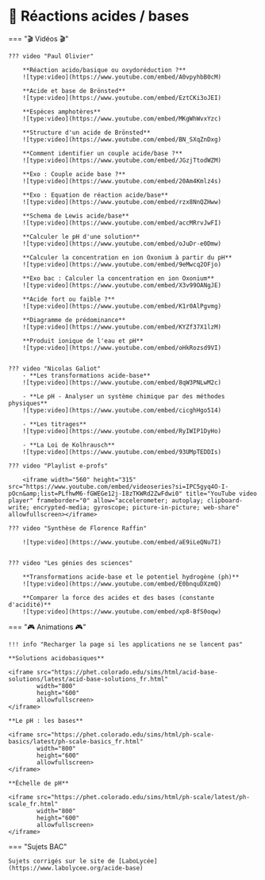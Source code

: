 # 🔴 Réactions acides / bases 

=== "🎬 Vidéos 🎬"

    ??? video "Paul Olivier"

        **Réaction acido/basique ou oxydoréduction ?**
        ![type:video](https://www.youtube.com/embed/A0vpyhbB0cM)

        **Acide et base de Brönsted**
        ![type:video](https://www.youtube.com/embed/EztCKi3oJEI)

        **Espèces amphotères**
        ![type:video](https://www.youtube.com/embed/MKgWhWvxYzc)

        **Structure d'un acide de Brönsted**
        ![type:video](https://www.youtube.com/embed/BN_SXqZnDxg)

        **Comment identifier un couple acide/base ?**
        ![type:video](https://www.youtube.com/embed/JGzjTtodWZM)

        **Exo : Couple acide base ?**
        ![type:video](https://www.youtube.com/embed/20Am4Kmlz4s)

        **Exo : Equation de réaction acide/base**
        ![type:video](https://www.youtube.com/embed/rzx8NnQZHww)

        **Schema de Lewis acide/base**
        ![type:video](https://www.youtube.com/embed/accMRrvJwFI)

        **Calculer le pH d'une solution**
        ![type:video](https://www.youtube.com/embed/oJuDr-e0Dmw)

        **Calculer la concentration en ion Oxonium à partir du pH**
        ![type:video](https://www.youtube.com/embed/9eMwcq2OFjo)

        **Exo bac : Calculer la concentration en ion Oxonium**
        ![type:video](https://www.youtube.com/embed/X3v99OANgJE)

        **Acide fort ou faible ?**
        ![type:video](https://www.youtube.com/embed/K1r0AlPgvmg)

        **Diagramme de prédominance**
        ![type:video](https://www.youtube.com/embed/KYZf37X1lzM)

        **Produit ionique de l'eau et pH**
        ![type:video](https://www.youtube.com/embed/oHkRozsd9VI)


    ??? video "Nicolas Galiot"
        - **Les transformations acide-base**
        ![type:video](https://www.youtube.com/embed/8qW3PNLwM2c)

        - **Le pH - Analyser un système chimique par des méthodes physiques**
        ![type:video](https://www.youtube.com/embed/cicghHgo514)

        - **Les titrages**
        ![type:video](https://www.youtube.com/embed/RyIWIP1DyHo)

        - **La Loi de Kolhrausch**
        ![type:video](https://www.youtube.com/embed/93UMpTEDDIs)        

    ??? video "Playlist e-profs"

        <iframe width="560" height="315" src="https://www.youtube.com/embed/videoseries?si=IPC5gyq4O-I-pOcn&amp;list=PLfhwM6-fGWEGe12j-I8zTKWRd2ZwFdwi0" title="YouTube video player" frameborder="0" allow="accelerometer; autoplay; clipboard-write; encrypted-media; gyroscope; picture-in-picture; web-share" allowfullscreen></iframe>

    ??? video "Synthèse de Florence Raffin"

        ![type:video](https://www.youtube.com/embed/aE9iLeQNu7I)


    ??? video "Les génies des sciences"

        **Transformations acide-base et le potentiel hydrogène (ph)**
        ![type:video](https://www.youtube.com/embed/E0bnquDXzmQ)

        **Comparer la force des acides et des bases (constante d'acidité)**
        ![type:video](https://www.youtube.com/embed/xp8-BfS0oqw)

=== "🎮 Animations 🎮"

    !!! info "Recharger la page si les applications ne se lancent pas"
    
    **Solutions acidobasiques**

    <iframe src="https://phet.colorado.edu/sims/html/acid-base-solutions/latest/acid-base-solutions_fr.html"
            width="800"
            height="600"
            allowfullscreen>
    </iframe>

    **Le pH : les bases**

    <iframe src="https://phet.colorado.edu/sims/html/ph-scale-basics/latest/ph-scale-basics_fr.html"
            width="800"
            height="600"
            allowfullscreen>
    </iframe>

    **Échelle de pH**

    <iframe src="https://phet.colorado.edu/sims/html/ph-scale/latest/ph-scale_fr.html"
            width="800"
            height="600"
            allowfullscreen>
    </iframe>

=== "Sujets BAC"

    Sujets corrigés sur le site de [LaboLycée](https://www.labolycee.org/acide-base)